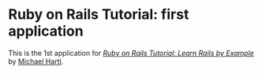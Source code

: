 # Ruby on Rails Tutorial: first application
This is the 1st application for
[*Ruby on Rails Tutorial: Learn Rails by Example*](http://railstutorial.org/)
by [Michael Hartl](http://michaelhartl.com/).